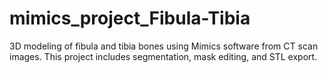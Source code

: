 # mimics_project_Fibula-Tibia
3D modeling of fibula and tibia bones using Mimics software from CT scan images. This project includes segmentation, mask editing, and STL export.
